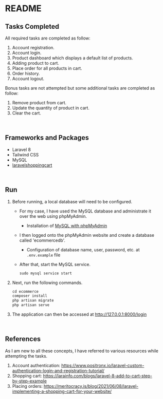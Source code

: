 # README

## Tasks Completed

All required tasks are completed as follow:

1. Account registration.
2. Account login.
3. Product dashboard which displays a default list of products.
4. Adding product to cart.
5. Place order for all products in cart.
6. Order history.
7. Account logout.

Bonus tasks are not attempted but some additional tasks are completed as follow:

1. Remove product from cart.
2. Update the quantity of product in cart.
3. Clear the cart.

<br />

## Frameworks and Packages

- Laravel 8
- Tailwind CSS
- MySQL
- [laravelshoppingcart](https://github.com/darryldecode/laravelshoppingcart)

<br />

## Run

1. Before running, a local database will need to be configured.
    - For my case, I have used the MySQL database and administrate it over the web using phpMyAdmin. 
        - Installation of [MySQL with phpMyAdmin](https://www.javahelps.com/2018/10/install-mysql-with-phpmyadmin-on-ubuntu.html)
    - I then logged onto the phpMyAdmin website and create a database called 'ecommercedb'.
        - Configuration of database name, user, password, etc. at `.env.example` file
    - After that, start the MySQL service.

        ```php
        sudo mysql service start
        ```

2. Next, run the following commands.

    ```php
    cd ecommerce
    composer install
    php artisan migrate
    php artisan serve
    ```

3. The application can then be accessed at http://127.0.0.1:8000/login

<br />

## References

As I am new to all these concepts, I have referred to various resources while attempting the tasks.

1. Account authentication: https://www.positronx.io/laravel-custom-authentication-login-and-registration-tutorial/ 
2. Shopping cart: https://larainfo.com/blogs/laravel-8-add-to-cart-step-by-step-example  
3. Placing orders: https://meritocracy.is/blog/2021/06/08/laravel-implementing-a-shopping-cart-for-your-website/ 
